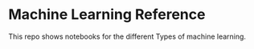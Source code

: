 # Machine Learning Reference

This repo shows notebooks for the different Types of machine learning.
